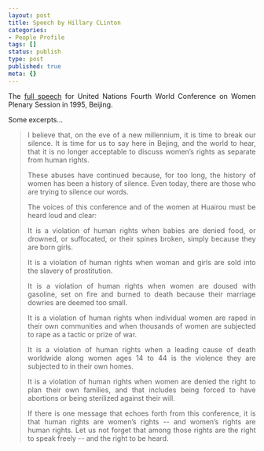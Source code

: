 ```yaml
---
layout: post
title: Speech by Hillary CLinton
categories:
- People Profile
tags: []
status: publish
type: post
published: true
meta: {}
---
```

<p align="justify">The <a href="http://americanrhetoric.com/speeches/hillaryclintonbeijingspeech.htm">full speech</a> for United Nations Fourth World Conference on Women Plenary Session in 1995, Beijing.</p>
<p align="justify">Some excerpts...</p>

<blockquote>
<p align="justify">I believe that, on the eve of a new millennium, it is time to break our silence. It is time for us to say here in Bejing, and the world to hear, that it is no longer acceptable to discuss women’s rights as separate from human rights.</p>
<p align="justify">These abuses have continued because, for too long, the history of women has been a history of silence. Even today, there are those who are trying to silence our words.</p>
<p align="justify">The voices of this conference and of the women at Huairou must be heard loud and clear:</p>
<p align="justify">It is a violation of human rights when babies are denied food, or drowned, or suffocated, or their spines broken, simply because they are born girls.</p>
<p align="justify">It is a violation of human rights when woman and girls are sold into the slavery of prostitution.</p>
<p align="justify">It is a violation of human rights when women are doused with gasoline, set on fire and burned to death because their marriage dowries are deemed too small.</p>
<p align="justify">It is a violation of human rights when individual women are raped in their own communities and when thousands of women are subjected to rape as a tactic or prize of war.</p>
<p align="justify">It is a violation of human rights when a leading cause of death worldwide along women ages 14 to 44 is the violence they are subjected to in their own homes.</p>
<p align="justify">It is a violation of human rights when women are denied the right to plan their own families, and that includes being forced to have abortions or being sterilized against their will.</p>
<p align="justify">If there is one message that echoes forth from this conference, it is that human rights are women’s rights -- and women’s rights are human rights. Let us not forget that among those rights are the right to speak freely -- and the right to be heard.</p>
</blockquote>
